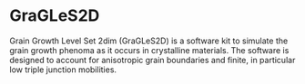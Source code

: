 # GraGLeS2D

Grain Growth Level Set 2dim (GraGLeS2D) is a software kit to simulate the grain growth phenoma as it occurs in crystalline materials. The software is designed to account for anisotropic grain boundaries and finite, in particular low triple junction mobilities. 
